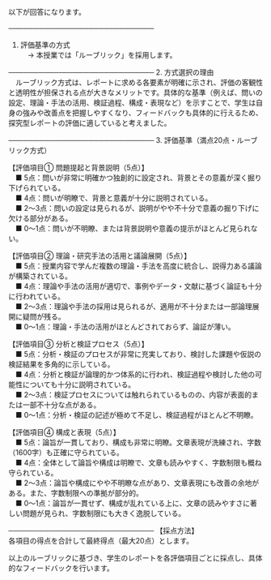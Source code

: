 以下が回答になります。

─────────────────────────────
1. 評価基準の方式  
　→ 本授業では「ルーブリック」を採用します。

─────────────────────────────
2. 方式選択の理由  
　ルーブリック方式は、レポートに求める各要素が明確に示され、評価の客観性と透明性が担保される点が大きなメリットです。具体的な基準（例えば、問いの設定、理論・手法の活用、検証過程、構成・表現など）を示すことで、学生は自身の強みや改善点を把握しやすくなり、フィードバックも具体的に行えるため、探究型レポートの評価に適していると考えました。

─────────────────────────────
3. 評価基準（満点20点・ルーブリック方式）  

【評価項目① 問題提起と背景説明（5点）】  
 ■ 5点：問いが非常に明確かつ独創的に設定され、背景とその意義が深く掘り下げられている。  
 ■ 4点：問いが明瞭で、背景と意義が十分に説明されている。  
 ■ 2～3点：問いの設定は見られるが、説明がやや不十分で意義の掘り下げに欠ける部分がある。  
 ■ 0～1点：問いが不明瞭、または背景説明や意義の提示がほとんど見られない。

【評価項目② 理論・研究手法の活用と議論展開（5点）】  
 ■ 5点：授業内容で学んだ複数の理論・手法を高度に統合し、説得力ある議論が構築されている。  
 ■ 4点：理論や手法の活用が適切で、事例やデータ・文献に基づく論証も十分に行われている。  
 ■ 2～3点：理論や手法の採用は見られるが、適用が不十分または一部論理展開に疑問が残る。  
 ■ 0～1点：理論・手法の活用がほとんどされておらず、論証が薄い。

【評価項目③ 分析と検証プロセス（5点）】  
 ■ 5点：分析・検証のプロセスが非常に充実しており、検討した課題や仮説の検証結果を多角的に示している。  
 ■ 4点：分析と検証が論理的かつ体系的に行われ、検証過程や検討した他の可能性についても十分に説明されている。  
 ■ 2～3点：検証プロセスについては触れられているものの、内容が表面的または一部不十分な点がある。  
 ■ 0～1点：分析・検証の記述が極めて不足し、検証過程がほとんど不明瞭。

【評価項目④ 構成と表現（5点）】  
 ■ 5点：論旨が一貫しており、構成も非常に明瞭。文章表現が洗練され、字数（1600字）も正確に守られている。  
 ■ 4点：全体として論旨や構成は明瞭で、文章も読みやすく、字数制限も概ね守られている。  
 ■ 2～3点：論旨や構成にやや不明瞭な点があり、文章表現にも改善の余地がある。また、字数制限への準拠が部分的。  
 ■ 0～1点：論旨が一貫せず、構成が乱れている上に、文章の読みやすさに著しい問題が見られ、字数制限にも大きく逸脱している。

─────────────────────────────
【採点方法】  
各項目の得点を合計して最終得点（最大20点）とします。  
  
以上のルーブリックに基づき、学生のレポートを各評価項目ごとに採点し、具体的なフィードバックを行います。